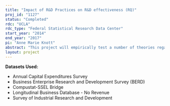 ```yaml
---
title: "Impact of R&D Practices on R&D effectiveness (RQ)"
proj_id: "1127"
status: "Completed"
rdc: "UCLA"
rdc_type: "Federal Statistical Research Data Center"
start_year: "2014"
end_year: "2017"
pi: "Anne Marie Knott"
abstract: "This project will empirically test a number of theories regarding firm characteristics and firm behavior (incentives to innovate), as well as firm characteristics and economic outcomes (the effectiveness of innovation). It will construct a new measure of R&D effectiveness, called RQ, which will allow one to test economic performance hypotheses for any firm with R&D activity (rather than just firms with patents), covering a broad swath of industries in the U.S. economy. This research will provide important advancements in the research of R&D determinants and outcomes, providing new estimates to the Census Bureau. "
layout: project
---
```


**Datasets Used:**

  - Annual Capital Expenditures Survey 
  - Business Enterprise Research and Development Survey (BERD) 
  - Compustat-SSEL Bridge 
  - Longitudinal Business Database - No Revenue 
  - Survey of Industrial Research and Development 

